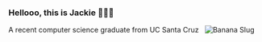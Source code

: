 ### Hellooo, this is Jackie  👋🏼🤓

A recent computer science graduate from UC Santa Cruz &nbsp; ![Banana Slug](https://i.ibb.co/7QLcNSs/8af12ccc466db1abd007680939cfd720-t.jpg)

<!--
**jackie-csjw/jackie-csjw** is a ✨ _special_ ✨ repository because its `README.md` (this file) appears on your GitHub profile.

Here are some ideas to get you started:

- 🔭 I’m currently working on ...
- 🌱 I’m currently learning ...
- 👯 I’m looking to collaborate on ...
- 🤔 I’m looking for help with ...
- 💬 Ask me about ...
- 📫 How to reach me: ...
- 😄 Pronouns: ...
- ⚡ Fun fact: ...
-->
